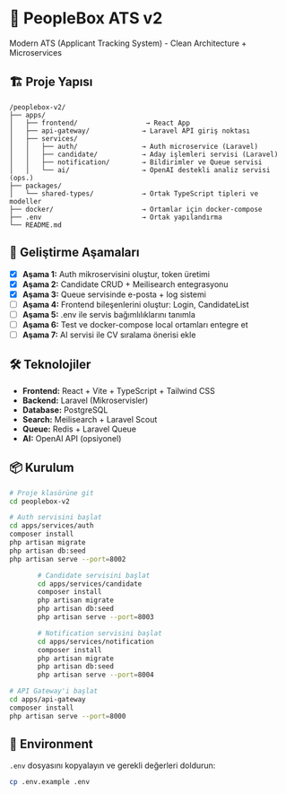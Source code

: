 # 🧠 PeopleBox ATS v2

Modern ATS (Applicant Tracking System) - Clean Architecture + Microservices

## 🏗️ Proje Yapısı

```
/peoplebox-v2/
├── apps/
│   ├── frontend/                 → React App
│   ├── api-gateway/             → Laravel API giriş noktası
│   ├── services/
│   │   ├── auth/                → Auth microservice (Laravel)
│   │   ├── candidate/           → Aday işlemleri servisi (Laravel)
│   │   ├── notification/        → Bildirimler ve Queue servisi
│   │   └── ai/                  → OpenAI destekli analiz servisi (ops.)
├── packages/
│   └── shared-types/            → Ortak TypeScript tipleri ve modeller
├── docker/                      → Ortamlar için docker-compose
├── .env                         → Ortak yapılandırma
└── README.md
```

## 🚀 Geliştirme Aşamaları

- [x] **Aşama 1:** Auth mikroservisini oluştur, token üretimi
- [x] **Aşama 2:** Candidate CRUD + Meilisearch entegrasyonu
- [x] **Aşama 3:** Queue servisinde e-posta + log sistemi
- [ ] **Aşama 4:** Frontend bileşenlerini oluştur: Login, CandidateList
- [ ] **Aşama 5:** .env ile servis bağımlılıklarını tanımla
- [ ] **Aşama 6:** Test ve docker-compose local ortamları entegre et
- [ ] **Aşama 7:** AI servisi ile CV sıralama önerisi ekle

## 🛠️ Teknolojiler

- **Frontend:** React + Vite + TypeScript + Tailwind CSS
- **Backend:** Laravel (Mikroservisler)
- **Database:** PostgreSQL
- **Search:** Meilisearch + Laravel Scout
- **Queue:** Redis + Laravel Queue
- **AI:** OpenAI API (opsiyonel)

## 📦 Kurulum

```bash
# Proje klasörüne git
cd peoplebox-v2

# Auth servisini başlat
cd apps/services/auth
composer install
php artisan migrate
php artisan db:seed
php artisan serve --port=8002

       # Candidate servisini başlat
       cd apps/services/candidate
       composer install
       php artisan migrate
       php artisan db:seed
       php artisan serve --port=8003

       # Notification servisini başlat
       cd apps/services/notification
       composer install
       php artisan migrate
       php artisan db:seed
       php artisan serve --port=8004

# API Gateway'i başlat
cd apps/api-gateway
composer install
php artisan serve --port=8000
```

## 🔧 Environment

`.env` dosyasını kopyalayın ve gerekli değerleri doldurun:

```bash
cp .env.example .env
``` 